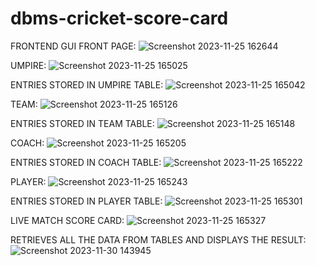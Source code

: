 # dbms-cricket-score-card
FRONTEND GUI
FRONT PAGE:
![Screenshot 2023-11-25 162644](https://github.com/Maheshkmalempati/dbms-cricket-score-card/assets/129890211/3133026b-5792-44c5-8072-ebe14edcf84b)

UMPIRE:
![Screenshot 2023-11-25 165025](https://github.com/Maheshkmalempati/dbms-cricket-score-card/assets/129890211/4e34f1e7-3f6d-42d2-af29-6127f5dbae76)

ENTRIES STORED IN UMPIRE TABLE:
![Screenshot 2023-11-25 165042](https://github.com/Maheshkmalempati/dbms-cricket-score-card/assets/129890211/86828d7a-e0e1-4351-a443-171443591349)

TEAM:
![Screenshot 2023-11-25 165126](https://github.com/Maheshkmalempati/dbms-cricket-score-card/assets/129890211/f5c89bc8-4856-459e-acb7-9a59d22b59e6)

ENTRIES STORED IN TEAM TABLE:
![Screenshot 2023-11-25 165148](https://github.com/Maheshkmalempati/dbms-cricket-score-card/assets/129890211/e3e684c8-9724-4ab5-84bb-a8a6bf2a41ce)

COACH:
![Screenshot 2023-11-25 165205](https://github.com/Maheshkmalempati/dbms-cricket-score-card/assets/129890211/898b2468-4930-4bb9-bc68-67820af737a5)

ENTRIES STORED IN COACH TABLE:
![Screenshot 2023-11-25 165222](https://github.com/Maheshkmalempati/dbms-cricket-score-card/assets/129890211/a1b90cfe-5ebd-4249-ac09-9a5b82968587)

PLAYER:
![Screenshot 2023-11-25 165243](https://github.com/Maheshkmalempati/dbms-cricket-score-card/assets/129890211/cb2aeccf-b55d-4d60-b891-643f18503e95)

ENTRIES STORED IN PLAYER TABLE:
![Screenshot 2023-11-25 165301](https://github.com/Maheshkmalempati/dbms-cricket-score-card/assets/129890211/6a1fcc7e-a82e-4c9f-9440-d91beebeccde)

LIVE MATCH SCORE CARD:
![Screenshot 2023-11-25 165327](https://github.com/Maheshkmalempati/dbms-cricket-score-card/assets/129890211/32817505-1083-413a-95b3-2019ab2bb614)

RETRIEVES ALL THE DATA FROM TABLES AND DISPLAYS THE RESULT:
![Screenshot 2023-11-30 143945](https://github.com/Maheshkmalempati/dbms-cricket-score-card/assets/129890211/23c0dcde-69b1-4fb5-bbb6-17ec23da8c1e)








